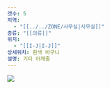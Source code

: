```yaml
---
갯수: 5
지역:
  - "[[../../ZONE/사무실|사무실]]"
종류: "[[의류]]"
위치:
  - "[[I-J|I-J]]"
상세위치: 흰색 바구니
설명: 기타 어깨줄
---
```


![](http://192.168.50.22/images/240821_IMG_0011.jpg)